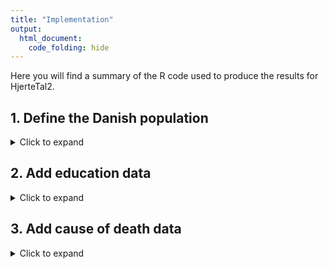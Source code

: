 ```yaml
---
title: "Implementation"
output: 
  html_document:
    code_folding: hide
---
```


Here you will find a summary of the R code used to produce the results for HjerteTal2.

## 1. Define the Danish population
<details>
  <summary>Click to expand</summary>  

The first step is to determine which records in the CPR registry should be considered part of the Danish population for any given year. All disease/operation/medication data will be queried from this population.

The Danish CPR register contains data on all individuals who have received a CPR number. In order to construct an accurate estimate of the Danish population for any given year, we had to excluded the records of those who had died, immigrated, or were temporarily living outside of Denmark as of 1. January for the given year. Additionally, some records were excluded due to incomplete information. The records remaining were considered to comprise the Danish population for that year.  

Records were excluded from the dataset if they met any of the following criteria:  

* Contain a `NA` value for `bef_year`
* Contain a `NA` value for date of birth (`fdato`)
* Are under aged 35 as of 1. January
* Those with a registered death occurring before 1. January  

To remove all records who are not residents as of 1. January, records were excluded if the met any of the following criteria:

  * Emigrated from Denmark before 1. January
  * Immigrated to Denmark after 1. January
  * Were born outside of Denmark, but have no data on date of arrival in Denmark
  * Those temporarily living outside of Denmark as of 1. January. This estimate likely slightly under counts the true number of people temporarily living overseas, meaning a small number of records in our dataset might not truly reside in Denmark for the given year.



### Implementation in R

To implement the above exclusion in R, the following code was used, using the year 2016 as an example:

1. Read in the data from the CPR registry and death registry  
  <details>
    <summary>Expand to see code</summary>  
  
    ```r
      # library(data.table)
      # library(lubridate)
      # library(heaven)
      
      date_start <- as.Date("2016-01-01") # For this example, we will work on the year 2016
      path_pop <- "<path_to_cpr_registry>"
      
      pop_base <- importSAS(
        filename = path_pop,
        keep = c("pnr", "fdato", "bef_year", "sex", "first_ind", "last_ind", "last_ud", "ie_type", "opr_land"),
        where = "bef_year ne . & fdato ne .", # Ignore records with missing bef_year or fdato
        date.vars = c("fadto","first_ind","last_ind","last_ud"),
        character.vars = c("pnr", "sex")
      )
      
      # Because every records we imported has a valid bef_year, we no longer need this
      # variable - so we delete it
      pop_base[, bef_year := NULL]
      
      dead <-
        importSAS(
          filename = path_dead,
          keep = c("pnr", "doddato"),
          date.vars = "doddato",
          filter = pop_base[, .(pnr)] # Only care about deaths among those in our selected population
        )
      # Impose standard column name and order convention to be used for all outcome in
      # HjerteTal2
      dead[, event := "death"]
      setnames(dead, c("pnr","event_date","event"))
      setcolorder(dead, c("pnr","event_date","event"))
      setkey(dead, pnr)
      
      # In our project, kommune data is in a seperate dataset from the population data
      # (linked by PNR)
      kom_all <-
        importSAS(
          filename = path_kom,
          keep = c("pnr", "year", "kom"),
          filter = pop_base[, .(pnr)],
          character.vars = c("pnr", "kom"),
          where = "year between 2004 and 2016"
        )
      
      # We need the historical kommune data in a later step, but most we will only be
      # looking at the dataset of where people are living in 2016, so we make a
      # separate dataset for that
      kom <- kom_all[year == date_start, ]
      # Merge kommune data onto population data
      pop_base <- merge(pop_base, kom, all.x = TRUE, by = "pnr")
      pop_base[is.na(kom), kom := "Unknown"]
    ```
  
  </details>  

2. Remove those who died before 1. January
  <details>
    <summary>Expand to see code</summary>
    
    ```r
    died_before_start <- dead[event_date < date_start, pnr]
    pop_base <- pop_base[!(pnr %in% died_before_start), ]
    ```
  
  </details>

3. Remove those under 35
  <details>
    <summary>Expand to see code</summary>
  
    ```r
    # define age as of 1. Jan
    pop_base[, age := floor(as.numeric(date_start - fdato) / 365.25)]
    
    pop_base <-
      pop_base[age >= age_minimum, ]
    ```
  
  </details>

4. Remove those who emigrated from Denmark before 1. January
  <details>
    <summary>Expand to see code</summary>
  
    ```r
    emigrate <- pop_base[(last_ind < last_ud) |
                           (is.na(first_ind) & !is.na(last_ud)),
                         .(pnr, last_ud)]
    emigrate[, event := "emigrate"]
    setnames(emigrate, c("pnr","event_date","event"))
    setcolorder(emigrate, c("pnr","event_date","event"))
    
    emigrate_before <- emigrate[event_date < date_start, pnr]
    pop_base <- pop_base[!(pnr %in% emigrate_before), ]
    ```
  
  </details>

5. Remove those who immigrated to Denmark after 1. January
  <details>
    <summary>Expand to see code</summary>
  
    ```r
    immigrate <- pop_base[(is.na(last_ud) &
                            !is.na(first_ind)),
                         .(pnr, last_ud)]
    immigrate[, event := "immigrate"]
    setnames(immigrate, c("pnr","event_date","event"))
    setcolorder(immigrate, c("pnr","event_date","event"))
    
    immigrate_before <- immigrate[event_date > date_start, pnr]
    pop_base <- pop_base[!(pnr %in% immigrate_before), ]
    ```
  
  </details>

6. Remove those born outside Denmark who have no arrival date and are not registered to any kommune
  <details>
    <summary>Expand to see code</summary>
  
    ```r
    born_abroad_no_arrival <- pop_base[(ie_type == 2 |
                                         (is.na(ie_type) & opr_land != 5100)) &
                                         (is.na(first_ind) & kom == "Unknown"),
                                       pnr]
    pop_base <- pop_base[!(pnr %in% born_abroad_no_arrival), ]
    ```
  
  </details>

7. Remove those who are temporarily living outside Denmark as of 1. January
  <details>
    <summary>Expand to see code</summary>
  
    ```r
    # Some records have a travel history that clearly shows they are not residents
    # as of 1. Jan
    expat <-
      pop_base[last_ind > last_ud &
                 between(date_start, last_ud, last_ind), pnr]
    pop_base <- pop_base[!(pnr %in% expat)]
    
    # Some records are potentially not residents of DK as of 1. Jan, but we cannot
    # determine this using travel data alone. Here we cross reference with the
    # kommune dataset to see if these records are registered in any kommune in DK
    tmp_abroad <- pop_base[kom == "Unknown" &
                             (last_ind > date_start) &
                             (first_ind != last_ind),
                           pnr]
    pop_base <- pop_base[!(pnr %in% tmp_abroad)]
    ```
  
  </details>

8. Remove those with corrupted travel data
  <details>
    <summary>Expand to see code</summary>
  
    ```r
    corrupt_travel <- expat[((first_ind > last_ind) &
                        (first_in != last_ind)),
                     pnr]
    pop_base <- pop_base[!(pnr %in% corrupt_travel)]
    ```
  
  </details>
  
9. Remove "zombie" records. These are records that do not have a death date, nor immigration date, but at no longer living in DK (i.e. some records appear to be >120 year old). To identify these records we look at both their age and their kommune registration. If we see that they are very old in 2016 (>100) AND they have never been registered to a kommune at anytime in the previous 10 years, we remove the records
  <details>
    <summary>Expand to see code</summary>
  
    ```r
    no_current_kom <- pop_base[age >= 100 & kom == "Unknown", pnr]
    no_kom_hisotry <- kom_all[pnr %in% no_current_kom, 
                              ][, last_kom := max(year), by = "pnr"
                                ][last_kom < year(date_start - years(13)), pnr]
    pop_base <- pop_base[!(pnr %in% no_kom_hisotry), ]
    ```
  
  </details>
</details>

## 2. Add education data
<details>
  <summary>Click to expand</summary>  
The education level for each person was defined as the highest educational level
attained as of 1. January for the given year. If education data for any specific
perosne is missing for the year 2016, we take the most recent year's data, before 2016,
that is available for that person.

```r
# Imports education data for all years for each PNR record
edu_base <-
  importSAS(
    filename = path_edu,
    keep = c("pnr", "year", "udd_niveau_k"),
    filter = pop_base[, .(pnr)]
  )

# Remove any data from after 2016
edu_base <- edu_base[year <= year(date_start)]

# Keep only the most recent year's data for each person
setorder(edu_base, pnr, year)
edu_base <- unique(edu_base, by = "pnr")

setkey(edu_base, pnr)

# Classify education levels according to HjerteTal2's groupings
edu_base <- edu_grouping(edu_base, edu_labs = edu_labs)
edu_base[, udd_niveau_k := NULL] # delete raw variable


```


</details>

## 3. Add cause of death data
<details>
  <summary>Click to expand</summary>  
In order to know how many people died due to specific illnesses, we neeed to import data on the cause of death (COD). In addition to the primary COD, there are often contributing secondary CODs. If a specific illness is listed among either the primary, or any of the contributing CODs, it is counted towards that illness' mortality

1. Import and clean death registry data
  <details>
    <summary>Click to see code</summary>  
    
    ```r
    # Import dataset
    cod <-
      importSAS(
        filename = path_dead,
        keep = c(
          "pnr",
          "doddato",
          "c_dod_1a",
          "c_dod_1b",
          "c_dod_1c",
          "c_dod_1d",
          "c_dod_21",
          "c_dod_22",
          "c_dod_23",
          "c_dod_24"
        ),
        filter = pop_base[, .(pnr)],
        date.vars = "doddato"
      )
    # Standardize names
    cod_vars <- c(
      "pnr",
      "death_date",
      "cod1",
      "cod2",
      "cod3",
      "cod4",
      "cod5",
      "cod6",
      "cod7",
      "cod8"
    )
    setnames(
      cod,
     cod_vars 
    )
    
    # Clean the data. Change " " values to NA and add "D" to front of COD codes.
    # This "D" prefix is required because SKS codes used for diagnostic purposes
    # have the "D" prefixed to the ICD codes, but the codes as entered into the
    # death registry to not have this "D" prefix.
    cod[, (cod_vars) := lapply(.SD, function(i){
      i[i == " "] <- NA
      i[!is.na(i)] <- paste0("D", i[!is.na(i)])
      i
    })]
    
    ```
  
  </details>

2. Classify CODs due to the illness included in HjerteTal2. 
  <details>
      <summary>Click to see code</summary>  
      
      ```r
      # Convert data to long format, were each death can have multiple rows - one for
      # each COD associated with the event.
      cod_long <-
        melt(
          cod,
          id.vars = c("pnr", "death_date"),
          measure.vars = cod_vars,
          value.name = "cod"
        )
      cod_long <- cod_long[, .(pnr, death_date, cod)]
      
      # Select only the CODs that we are interested in for HjerteTal2
      cod_list <- list()
      for (i in 1:length(diag_list)) {
        cod_list[[i]] <- unique(cod_long[grep(diag_list[[i]]$grep_str[1],
                                              c(cod)),
                                         .(pnr, death_date)][, death_event := paste0(hjertetale_code[i])][],
                                by = "pnr")
      }
      
      # Convert data back to wide format. Each column represents a HjerteTal illness
      cod <- rbindlist(cod_list)
      cod <-
        dcast(cod, pnr + death_date ~ death_event, value.var = "death_event")
      
      # Convert to binary values in each column. A value of "1" indicates that the
      # person had a death associated with the illness defined by the column name
      cod[, (hjertetale_code) := lapply(.SD, function(i){
        i[!is.na(i)] <- "1" 
        i[is.na(i)] <- "0"
        as.integer(i)
      }),
      .SDcols = hjertetale_code]
      ```


</details>